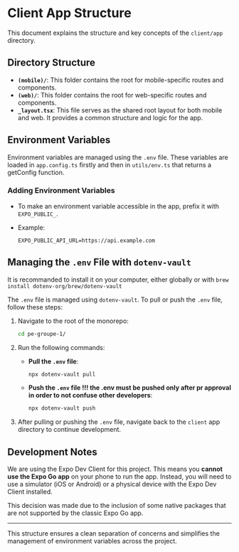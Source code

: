 # Client App Structure

This document explains the structure and key concepts of the `client/app` directory.

## Directory Structure

- **`(mobile)/`**: This folder contains the root for mobile-specific routes and components.
- **`(web)/`**: This folder contains the root for web-specific routes and components.
- **`_layout.tsx`**: This file serves as the shared root layout for both mobile and web. It provides a common structure and logic for the app.

## Environment Variables

Environment variables are managed using the `.env` file. These variables are loaded in `app.config.ts` firstly and then in `utils/env.ts` that returns a getConfig function.

### Adding Environment Variables

- To make an environment variable accessible in the app, prefix it with `EXPO_PUBLIC_`.
- Example:

  ```env
  EXPO_PUBLIC_API_URL=https://api.example.com
  ```

## Managing the `.env` File with `dotenv-vault`

It is recommanded to install it on your computer, either globally or with `brew install dotenv-org/brew/dotenv-vault`

The `.env` file is managed using `dotenv-vault`. To pull or push the `.env` file, follow these steps:

1. Navigate to the root of the monorepo:

   ```bash
   cd pe-groupe-1/
   ```

2. Run the following commands:
   - **Pull the `.env` file**:

     ```bash
     npx dotenv-vault pull
     ```

   - **Push the `.env` file !!! the .env must be pushed only after pr approval in order to not confuse other developers**:

     ```bash
     npx dotenv-vault push
     ```

3. After pulling or pushing the `.env` file, navigate back to the `client` app directory to continue development.

## Development Notes

We are using the Expo Dev Client for this project. This means you **cannot use the Expo Go app** on your phone to run the app. Instead, you will need to use a simulator (iOS or Android) or a physical device with the Expo Dev Client installed.

This decision was made due to the inclusion of some native packages that are not supported by the classic Expo Go app.

---

This structure ensures a clean separation of concerns and simplifies the management of environment variables across the project.
